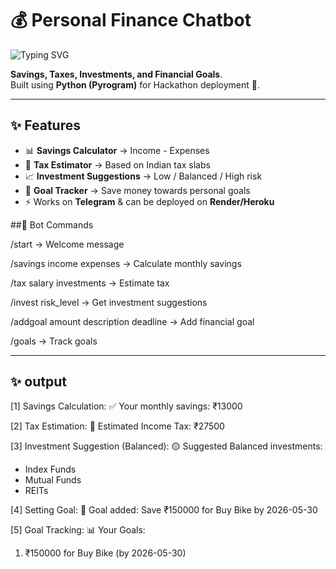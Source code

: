 
# 💰 Personal Finance Chatbot

![Typing SVG](https://readme-typing-svg.herokuapp.com/?lines=WELCOME+TO+THE-An+inelligent;+Telegram+Chatbot)

 **Savings, Taxes, Investments, and Financial Goals**.  
Built using **Python (Pyrogram)** for Hackathon deployment 🚀.

---

## ✨ Features
- 📊 **Savings Calculator** → Income - Expenses  
- 💸 **Tax Estimator** → Based on Indian tax slabs  
- 📈 **Investment Suggestions** → Low / Balanced / High risk  
- 🎯 **Goal Tracker** → Save money towards personal goals  
- ⚡ Works on **Telegram** & can be deployed on **Render/Heroku**



##📱 Bot Commands

/start → Welcome message

/savings income expenses → Calculate monthly savings

/tax salary investments → Estimate tax

/invest risk_level → Get investment suggestions

/addgoal amount description deadline → Add financial goal

/goals → Track goals

---
## ✨ output


[1] Savings Calculation:
✅ Your monthly savings: ₹13000

[2] Tax Estimation:
💸 Estimated Income Tax: ₹27500

[3] Investment Suggestion (Balanced):
🟡 Suggested Balanced investments:
- Index Funds
- Mutual Funds
- REITs

[4] Setting Goal:
🎯 Goal added: Save ₹150000 for Buy Bike by 2026-05-30

[5] Goal Tracking:
📊 Your Goals:
1. ₹150000 for Buy Bike (by 2026-05-30)

